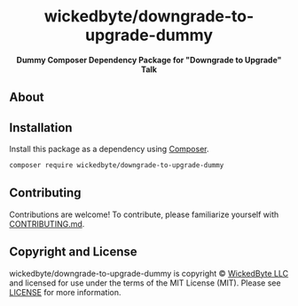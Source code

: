 <h1 align="center">wickedbyte/downgrade-to-upgrade-dummy</h1>

<p align="center">
    <strong>Dummy Composer Dependency Package for "Downgrade to Upgrade" Talk</strong>
</p>

<!--
TODO: Make sure the following URLs are correct and working for your project.
      Then, remove these comments to display the badges, giving users a quick
      overview of your package.

<p align="center">
    <a href="https://github.com/WickedByte/downgrade-to-upgrade-dummy"><img src="https://img.shields.io/badge/source-wickedbyte/downgrade--to--upgrade--dummy-blue.svg?style=flat-square" alt="Source Code"></a>
    <a href="https://packagist.org/packages/wickedbyte/downgrade-to-upgrade-dummy"><img src="https://img.shields.io/packagist/v/wickedbyte/downgrade-to-upgrade-dummy.svg?style=flat-square&label=release" alt="Download Package"></a>
    <a href="https://php.net"><img src="https://img.shields.io/packagist/php-v/wickedbyte/downgrade-to-upgrade-dummy.svg?style=flat-square&colorB=%238892BF" alt="PHP Programming Language"></a>
    <a href="https://github.com/WickedByte/downgrade-to-upgrade-dummy/blob/main/LICENSE"><img src="https://img.shields.io/packagist/l/wickedbyte/downgrade-to-upgrade-dummy.svg?style=flat-square&colorB=darkcyan" alt="Read License"></a>
    <a href="https://github.com/WickedByte/downgrade-to-upgrade-dummy/actions/workflows/continuous-integration.yml"><img src="https://img.shields.io/github/actions/workflow/status/WickedByte/downgrade-to-upgrade-dummy/continuous-integration.yml?branch=main&style=flat-square&logo=github" alt="Build Status"></a>
    <a href="https://codecov.io/gh/WickedByte/downgrade-to-upgrade-dummy"><img src="https://img.shields.io/codecov/c/gh/WickedByte/downgrade-to-upgrade-dummy?label=codecov&logo=codecov&style=flat-square" alt="Codecov Code Coverage"></a>
    <a href="https://shepherd.dev/github/WickedByte/downgrade-to-upgrade-dummy"><img src="https://img.shields.io/endpoint?style=flat-square&url=https%3A%2F%2Fshepherd.dev%2Fgithub%2FWickedByte%2Fdowngrade-to-upgrade-dummy%2Fcoverage" alt="Psalm Type Coverage"></a>
</p>
-->


## About

<!--
TODO: Use this space to provide more details about your package. Try to be
      concise. This is the introduction to your package. Let others know what
      your package does and how it can help them build applications.
-->




## Installation

Install this package as a dependency using [Composer](https://getcomposer.org).

``` bash
composer require wickedbyte/downgrade-to-upgrade-dummy
```

<!--
## Usage

Provide a brief description or short example of how to use this library.
If you need to provide more detailed examples, use the `docs/` directory
and provide a link here to the documentation.

``` php
use WickedByte\DowngradeToUpgradeDummy\Example;

$example = new Example();
echo $example->greet('fellow human');
```
-->


## Contributing

Contributions are welcome! To contribute, please familiarize yourself with
[CONTRIBUTING.md](CONTRIBUTING.md).







## Copyright and License

wickedbyte/downgrade-to-upgrade-dummy is copyright © [WickedByte LLC](https://wickedbyte.com)
and licensed for use under the terms of the
MIT License (MIT). Please see [LICENSE](LICENSE) for more information.


